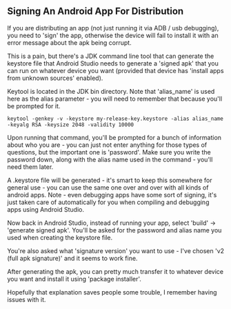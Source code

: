 ## Signing An Android App For Distribution

If you are distributing an app (not just running it via ADB / usb debugging), you need to 'sign' the app, otherwise the device will fail to install it with an error message about the apk being corrupt.

This is a pain, but there's a JDK command line tool that can generate the keystore file that Android Studio needs to generate a 'signed apk' that you can run on whatever device you want (provided that device has 'install apps from unknown sources' enabled). 

Keytool is located in the JDK bin directory. Note that 'alias_name' is used here as the alias parameter - you will need to remember that because you'll be prompted for it.

	keytool -genkey -v -keystore my-release-key.keystore -alias alias_name -keyalg RSA -keysize 2048 -validity 10000

Upon running that command, you'll be prompted for a bunch of information about who you are - you can just not enter anything for those types of questions, but the important one is 'password'. Make sure you write the password down, along with the alias name used in the command - you'll need them later.

A .keystore file will be generated - it's smart to keep this somewhere for general use - you can use the same one over and over with all kinds of android apps. Note - even debugging apps have some sort of signing, it's just taken care of automatically for you when compiling and debugging apps using Android Studio.

Now back in Android Studio, instead of running your app, select 'build' -> 'generate signed apk'. You'll be asked for the password and alias name you used when creating the keystore file.

You're also asked what 'signature version' you want to use - I've chosen 'v2 (full apk signature)' and it seems to work fine.

After generating the apk, you can pretty much transfer it to whatever device you want and install it using 'package installer'.

Hopefully that explanation saves people some trouble, I remember having issues with it.